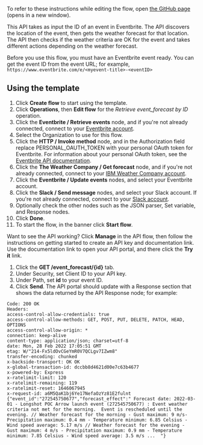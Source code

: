 To refer to these instructions while editing the flow, open [the GitHub page](https://github.com/ot4i/app-connect-templates/blob/main/resources/markdown/Update%20Eventbrite%20event%20based%20on%20IBM%20Weather%20forecast_instructions.md) (opens in a new window).

This API takes as input the ID of an event in Eventbrite.  The API discovers the location of the event, then gets the weather forecast for that location.  The API then checks if the weather criteria are OK for the event and takes different actions depending on the weather forecast.

Before you use this flow, you must have an Eventbrite event ready.  You can get the event ID from the event URL; for example, `https://www.eventbrite.com/e/<myevent-title>-<eventID>`


## Using the template

1. Click **Create flow** to start using the template.
1. Click **Operations**, then **Edit flow** for the _Retrieve event_forecast by ID_ operation.
1. Click the **Eventbrite / Retrieve events** node, and if you're not already connected, connect to your [Eventbrite account](https://ibm.biz/aaseventbrite).
1. Select the Organization to use for this flow.
1. Click the **HTTP / Invoke method** node, and in the Authorization field replace PERSONAL_OAUTH_TOKEN with your personal OAuth token for Eventbrite.  For information about your personal OAuth token, see the [Eventbrite API documentation](https://www.eventbrite.com/platform/api).
1. Click the **The Weather Company / Get forecast** node, and if you're not already connected, connect to your [IBM Weather Company account](https://ibm.biz/aasweathercdle).
1. Click the **Eventbrite / Update events** nodes, and select your Eventbrite account.
2. Click the **Slack / Send message** nodes, and select your Slack account.  If you're not already connected, connect to your [Slack account](https://ibm.biz/aasslack).
3. Optionally check the other nodes such as the JSON parser, Set variable, and Response nodes.
4. Click **Done**.
5. To start the flow, in the banner click **Start flow**.

Want to see the API working? 
Click **Manage** in the API flow, then follow the instructions on getting started to create an API key and documentation link. Use the documentation link to open your API portal, and there click the **Try it** link. 
1. Click the **GET /event_forecast/{id}** tab. 
2. Under Security, set Client ID to your API key.
3. Under Path, set **id** to your event ID.
4. Click **Send**.
The API portal should update with a Response section that shows the data returned by the API Response node; for example:
```
Code: 200 OK
Headers:
access-control-allow-credentials: true
access-control-allow-methods: GET, POST, PUT, DELETE, PATCH, HEAD, OPTIONS
access-control-allow-origin: *
connection: keep-alive
content-type: application/json; charset=utf-8
date: Mon, 28 Feb 2022 17:05:51 GMT
etag: W/"214-Fx5ldOvCGeYmR0V7QCLgv7IZwm8"
transfer-encoding: chunked
x-backside-transport: OK OK
x-global-transaction-id: dccbb8d4621d00e7c63b4677
x-powered-by: Express
x-ratelimit-limit: 120
x-ratelimit-remaining: 119
x-ratelimit-reset: 1646067945
x-request-id: a6M5QaK1bj6Ye17NefaOzYz81E2fulnt
{"event_id":"272545750677","forecast_effect":" Forecast date: 2022-03-01 - Longshot POC Arrow launch event (272545750677) : Event weather criteria not met for the morning.  Event is rescheduled until the evening. // Weather forecast for the morning - Gust maximum: 9 m/s- Precipitation maximum: 0.4 mm - Temperature minimum: 6.85 Celsius - Wind speed average: 5.17 m/s // Weather forecast for the evening - Gust maximum: 4 m/s - Precipitation maximum: 0.9 mm - Temperature minimum: 7.85 Celsius - Wind speed average: 3.5 m/s ...  "}
```
